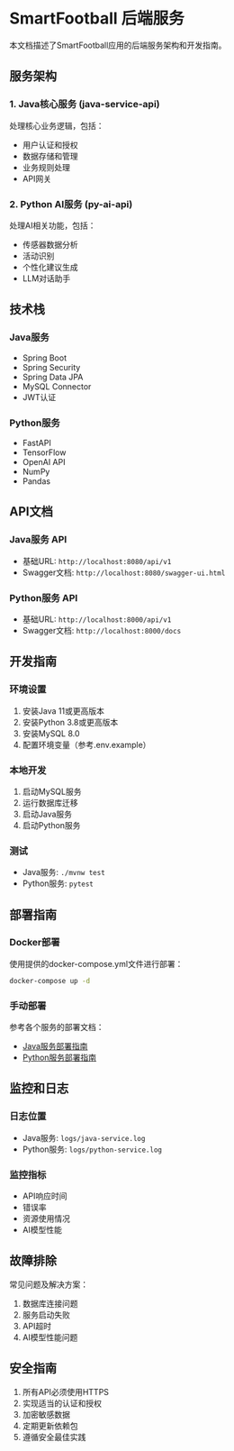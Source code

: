 # SmartFootball 后端服务

本文档描述了SmartFootball应用的后端服务架构和开发指南。

## 服务架构

### 1. Java核心服务 (java-service-api)
处理核心业务逻辑，包括：
- 用户认证和授权
- 数据存储和管理
- 业务规则处理
- API网关

### 2. Python AI服务 (py-ai-api)
处理AI相关功能，包括：
- 传感器数据分析
- 活动识别
- 个性化建议生成
- LLM对话助手

## 技术栈

### Java服务
- Spring Boot
- Spring Security
- Spring Data JPA
- MySQL Connector
- JWT认证

### Python服务
- FastAPI
- TensorFlow
- OpenAI API
- NumPy
- Pandas

## API文档

### Java服务 API
- 基础URL: `http://localhost:8080/api/v1`
- Swagger文档: `http://localhost:8080/swagger-ui.html`

### Python服务 API
- 基础URL: `http://localhost:8000/api/v1`
- Swagger文档: `http://localhost:8000/docs`

## 开发指南

### 环境设置
1. 安装Java 11或更高版本
2. 安装Python 3.8或更高版本
3. 安装MySQL 8.0
4. 配置环境变量（参考.env.example）

### 本地开发
1. 启动MySQL服务
2. 运行数据库迁移
3. 启动Java服务
4. 启动Python服务

### 测试
- Java服务: `./mvnw test`
- Python服务: `pytest`

## 部署指南

### Docker部署
使用提供的docker-compose.yml文件进行部署：
```bash
docker-compose up -d
```

### 手动部署
参考各个服务的部署文档：
- [Java服务部署指南](java-service-api/README.md)
- [Python服务部署指南](py-ai-api/README.md)

## 监控和日志

### 日志位置
- Java服务: `logs/java-service.log`
- Python服务: `logs/python-service.log`

### 监控指标
- API响应时间
- 错误率
- 资源使用情况
- AI模型性能

## 故障排除

常见问题及解决方案：
1. 数据库连接问题
2. 服务启动失败
3. API超时
4. AI模型性能问题

## 安全指南

1. 所有API必须使用HTTPS
2. 实现适当的认证和授权
3. 加密敏感数据
4. 定期更新依赖包
5. 遵循安全最佳实践 